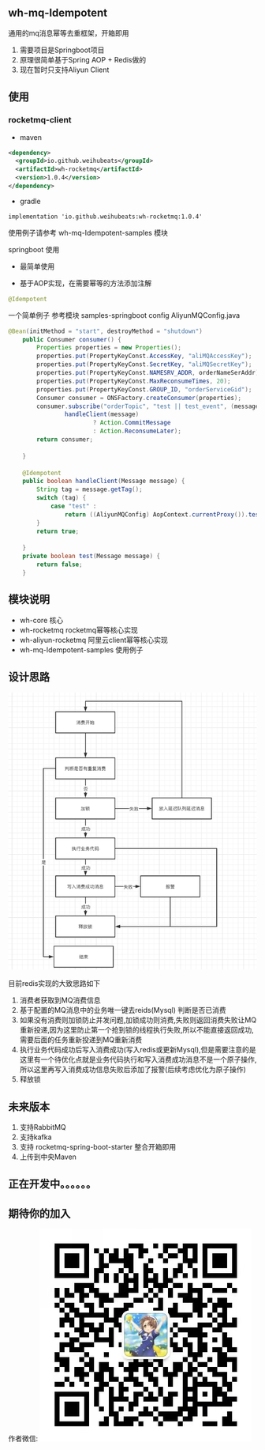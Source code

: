 ## wh-mq-Idempotent

通用的mq消息幂等去重框架，开箱即用

1. 需要项目是Springboot项目
2. 原理很简单基于Spring AOP + Redis做的
3. 现在暂时只支持Aliyun Client


## 使用

### rocketmq-client
- maven
```xml
<dependency>
  <groupId>io.github.weihubeats</groupId>
  <artifactId>wh-rocketmq</artifactId>
  <version>1.0.4</version>
</dependency>
```
- gradle
```xml
implementation 'io.github.weihubeats:wh-rocketmq:1.0.4'
```

使用例子请参考 wh-mq-Idempotent-samples 模块

springboot 使用

- 最简单使用

- 基于AOP实现，在需要幂等的方法添加注解
```java
@Idempotent
```
一个简单例子 参考模块 samples-springboot config AliyunMQConfig.java
```java
@Bean(initMethod = "start", destroyMethod = "shutdown")
    public Consumer consumer() {
        Properties properties = new Properties();
        properties.put(PropertyKeyConst.AccessKey, "aliMQAccessKey");
        properties.put(PropertyKeyConst.SecretKey, "aliMQSecretKey");
        properties.put(PropertyKeyConst.NAMESRV_ADDR, orderNameSerAddr);
        properties.put(PropertyKeyConst.MaxReconsumeTimes, 20);
        properties.put(PropertyKeyConst.GROUP_ID, "orderServiceGid");
        Consumer consumer = ONSFactory.createConsumer(properties);
        consumer.subscribe("orderTopic", "test || test_event", (message, context) ->
                handleClient(message)
                        ? Action.CommitMessage
                        : Action.ReconsumeLater);
        return consumer;

    }

    @Idempotent
    public boolean handleClient(Message message) {
        String tag = message.getTag();
        switch (tag) {
            case "test" :
                return ((AliyunMQConfig) AopContext.currentProxy()).test(message);
        }
        return true;

    }
    private boolean test(Message message) {
        return false;
    }
```

## 模块说明
- wh-core 核心
- wh-rocketmq rocketmq幂等核心实现
- wh-aliyun-rocketmq 阿里云client幂等核心实现
- wh-mq-Idempotent-samples 使用例子

## 设计思路

![img.png](static/img/img.png)

目前redis实现的大致思路如下
1. 消费者获取到MQ消费信息
2. 基于配置的MQ消息中的业务唯一键去reids(Mysql) 判断是否已消费
3. 如果没有消费则加锁防止并发问题,加锁成功则消费,失败则返回消费失败让MQ重新投递,因为这里防止第一个抢到锁的线程执行失败,所以不能直接返回成功,需要后面的任务重新投递到MQ重新消费
4. 执行业务代码成功后写入消费成功(写入redis或更新Mysql),但是需要注意的是这里有一个待优化点就是业务代码执行和写入消费成功消息不是一个原子操作,所以这里再写入消费成功信息失败后添加了报警(后续考虑优化为原子操作)
5. 释放锁

## 未来版本

1. 支持RabbitMQ
2. 支持kafka
3. 支持 rocketmq-spring-boot-starter 整合开箱即用
4. 上传到中央Maven

## 正在开发中。。。。。。

## 期待你的加入

作者微信:
![作者微信](static/img/wx.jpg)